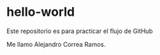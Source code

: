 # hello-world
Este repositorio es para practicar el flujo de GitHub

Me llamo Alejandro Correa Ramos.
